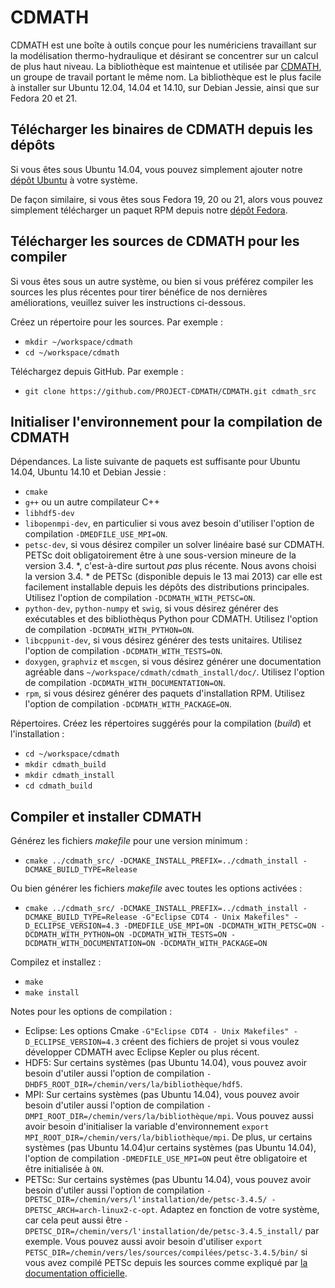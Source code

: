 CDMATH
======

CDMATH est une boîte à outils conçue pour les numériciens travaillant sur la modélisation thermo-hydraulique et désirant se concentrer sur un calcul de plus haut niveau. La bibliothèque est maintenue et utilisée par [CDMATH](http://cdmath.jimdo.com), un groupe de travail portant le même nom. La bibliothèque est le plus facile à installer sur Ubuntu 12.04, 14.04 et 14.10, sur Debian Jessie, ainsi que sur Fedora 20 et 21.


Télécharger les binaires de CDMATH depuis les dépôts
----------------------------------------------------
Si vous êtes sous Ubuntu 14.04, vous pouvez simplement ajouter notre  [dépôt Ubuntu](https://launchpad.net/~cdmath/+archive/ubuntu/ppa) à votre système.

De façon similaire, si vous êtes sous Fedora 19, 20 ou 21, alors vous pouvez simplement télécharger un paquet RPM depuis notre [dépôt Fedora](https://build.opensuse.org/project/repositories/home:ArthurTalpaert).


Télécharger les sources de CDMATH pour les compiler
---------------------------------------------------
Si vous êtes sous un autre système, ou bien si vous préférez compiler les sources les plus récentes pour tirer bénéfice de nos dernières améliorations, veuillez suiver les instructions ci-dessous.

Créez un répertoire pour les sources. Par exemple :
* `mkdir ~/workspace/cdmath`
* `cd ~/workspace/cdmath`

Téléchargez depuis GitHub. Par exemple :
* `git clone https://github.com/PROJECT-CDMATH/CDMATH.git cdmath_src`


Initialiser l'environnement pour la compilation de CDMATH
---------------------------------------------------------
Dépendances. La liste suivante de paquets est suffisante pour Ubuntu 14.04, Ubuntu 14.10 et Debian Jessie :
 - `cmake`
 - `g++` ou un autre compilateur C++
 - `libhdf5-dev`
 - `libopenmpi-dev`, en particulier si vous avez besoin d'utiliser l'option de compilation `-DMEDFILE_USE_MPI=ON`.
 - `petsc-dev`, si vous désirez compiler un solver linéaire basé sur CDMATH. PETSc doit obligatoirement être à une sous-version mineure de la version 3.4. *, c'est-à-dire surtout *pas* plus récente. Nous avons choisi la version 3.4. * de PETSc (disponible depuis le 13 mai 2013) car elle est facilement installable depuis les dépôts des distributions principales. Utilisez l'option de compilation `-DCDMATH_WITH_PETSC=ON`.
 - `python-dev`, `python-numpy` et `swig`, si vous désirez générer des exécutables et des bibliothèqus Python pour CDMATH. Utilisez l'option de compilation `-DCDMATH_WITH_PYTHON=ON`.
 - `libcppunit-dev`, si vous désirez générer des tests unitaires. Utilisez l'option de compilation `-DCDMATH_WITH_TESTS=ON`.
 - `doxygen`, `graphviz` et `mscgen`, si vous désirez générer une documentation agréable dans `~/workspace/cdmath/cdmath_install/doc/`. Utilisez l'option de compilation `-DCDMATH_WITH_DOCUMENTATION=ON`.
 - `rpm`, si vous désirez générer des paquets d'installation RPM. Utilisez l'option de compilation `-DCDMATH_WITH_PACKAGE=ON`.
 
 Répertoires. Créez les répertoires suggérés pour la compilation (*build*) et l'installation :
* `cd ~/workspace/cdmath`
* `mkdir cdmath_build`
* `mkdir cdmath_install`
* `cd cdmath_build`


Compiler et installer CDMATH
----------------------------
Générez les fichiers *makefile* pour une version minimum :
* `cmake ../cdmath_src/ -DCMAKE_INSTALL_PREFIX=../cdmath_install -DCMAKE_BUILD_TYPE=Release`

Ou bien générer les fichiers *makefile* avec toutes les options activées :
* `cmake ../cdmath_src/ -DCMAKE_INSTALL_PREFIX=../cdmath_install -DCMAKE_BUILD_TYPE=Release -G"Eclipse CDT4 - Unix Makefiles" -D_ECLIPSE_VERSION=4.3 -DMEDFILE_USE_MPI=ON -DCDMATH_WITH_PETSC=ON -DCDMATH_WITH_PYTHON=ON -DCDMATH_WITH_TESTS=ON -DCDMATH_WITH_DOCUMENTATION=ON -DCDMATH_WITH_PACKAGE=ON`

Compilez et installez :
* `make`
* `make install`

Notes pour les options de compilation :
* Eclipse: Les options Cmake `-G"Eclipse CDT4 - Unix Makefiles" -D_ECLIPSE_VERSION=4.3` créent des fichiers de projet si vous voulez développer CDMATH avec Eclipse Kepler ou plus récent.
* HDF5: Sur certains systèmes (pas Ubuntu 14.04), vous pouvez avoir besoin d'utiler aussi l'option de compilation `-DHDF5_ROOT_DIR=/chemin/vers/la/bibliothèque/hdf5`.
* MPI: Sur certains systèmes (pas Ubuntu 14.04), vous pouvez avoir besoin d'utiler aussi l'option de compilation `-DMPI_ROOT_DIR=/chemin/vers/la/bibliothèque/mpi`. Vous pouvez aussi avoir besoin d'initialiser la variable d'environnement `export MPI_ROOT_DIR=/chemin/vers/la/bibliothèque/mpi`. De plus, ur certains systèmes (pas Ubuntu 14.04)ur certains systèmes (pas Ubuntu 14.04), l'option de compilation `-DMEDFILE_USE_MPI=ON` peut être obligatoire et être initialisée à `ON`.
* PETSc: Sur certains systèmes (pas Ubuntu 14.04), vous pouvez avoir besoin d'utiler aussi l'option de compilation `-DPETSC_DIR=/chemin/vers/l'installation/de/petsc-3.4.5/ -DPETSC_ARCH=arch-linux2-c-opt`. Adaptez en fonction de votre système, car cela peut aussi être `-DPETSC_DIR=/chemin/vers/l'installation/de/petsc-3.4.5_install/` par exemple. Vous pouvez aussi avoir besoin d'utiliser `export PETSC_DIR=/chemin/vers/les/sources/compilées/petsc-3.4.5/bin/` si vous avez compilé PETSc depuis les sources comme expliqué par [la documentation officielle](http://www.mcs.anl.gov/petsc/documentation/installation.html).

